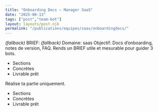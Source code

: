 ```yaml
---
title: "Onboarding Docs — Manager SaaS"
date: "2025-08-13"
tags: ["post","team-bot"]
layout: layouts/post.njk
permalink: "/publications/equipes/saas/onboardingdocs/"
---
```

*(fallback)* BRIEF:
*(fallback)* Domaine: saas
Objectif: Docs d’onboarding, notes de version, FAQ.
Rends un BRIEF utile et mesurable pour guider 3 bots.

- Sections
- Concrètes
- Livrable prêt

Réalise ta partie uniquement.

- Sections
- Concrètes
- Livrable prêt
